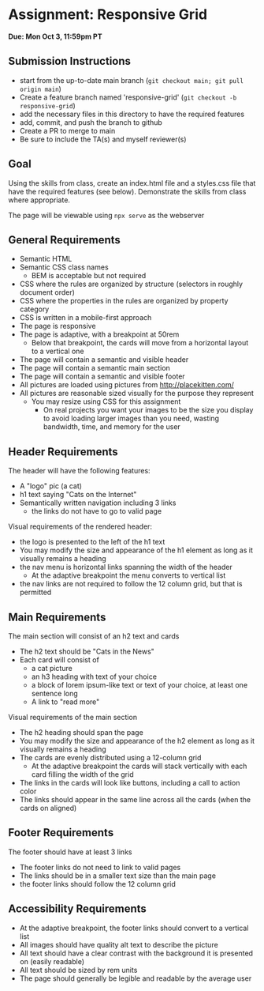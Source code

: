 # Assignment: Responsive Grid

**Due: Mon Oct 3, 11:59pm PT**

## Submission Instructions

* start from the up-to-date main branch (`git checkout main; git pull origin main`)
* Create a feature branch named 'responsive-grid' (`git checkout -b responsive-grid`)
* add the necessary files in this directory to have the required features
* add, commit, and push the branch to github
* Create a PR to merge to main
* Be sure to include the TA(s) and myself reviewer(s)

## Goal

Using the skills from class, create an index.html file and a styles.css file that have the required features (see below).  Demonstrate the skills from class where appropriate.

The page will be viewable using `npx serve` as the webserver

## General Requirements

- Semantic HTML
- Semantic CSS class names 
  - BEM is acceptable but not required
- CSS where the rules are organized by structure (selectors in roughly document order)
- CSS where the properties in the rules are organized by property category
- CSS is written in a mobile-first approach
- The page is responsive
- The page is adaptive, with a breakpoint at 50rem
  - Below that breakpoint, the cards will move from a horizontal layout to a vertical one
- The page will contain a semantic and visible header
- The page will contain a semantic main section
- The page will contain a semantic and visible footer
- All pictures are loaded using pictures from http://placekitten.com/
- All pictures are reasonable sized visually for the purpose they represent
  - You may resize using CSS for this assignment
    - On real projects you want your images to be the size you display to avoid loading larger images than you need, wasting bandwidth, time, and memory for the user

## Header Requirements

The header will have the following features:
- A "logo" pic (a cat)
- h1 text saying "Cats on the Internet"
- Semantically written navigation including 3 links
  - the links do not have to go to valid page

Visual requirements of the rendered header:
- the logo is presented to the left of the h1 text
- You may modify the size and appearance of the h1 element as long as it visually remains a heading
- the nav menu is horizontal links spanning the width of the header
  - At the adaptive breakpoint the menu converts to vertical list
- the nav links are not required to follow the 12 column grid, but that is permitted

## Main Requirements

The main section will consist of an h2 text and  cards
- The h2 text should be "Cats in the News"
- Each card will consist of 
  - a cat picture
  - an h3 heading with text of your choice
  - a block of lorem ipsum-like text or text of your choice, at least one sentence long
  - A link to "read more"

Visual requirements of the main section
- The h2 heading should span the page
- You may modify the size and appearance of the h2 element as long as it visually remains a heading
- The cards are evenly distributed using a 12-column grid
  - At the adaptive breakpoint the cards will stack vertically with each card filling the width of the grid
- The links in the cards will look like buttons, including a call to action color
- The links should appear in the same line across all the cards (when the cards on aligned)

## Footer Requirements

The footer should have at least 3 links
- The footer links do not need to link to valid pages
- The links should be in a smaller text size than the main page
- the footer links should follow the 12 column grid

## Accessibility Requirements
- At the adaptive breakpoint, the footer links should convert to a vertical list
- All images should have quality alt text to describe the picture
- All text should have a clear contrast with the background it is presented on (easily readable)
- All text should be sized by rem units
- The page should generally be legible and readable by the average user

